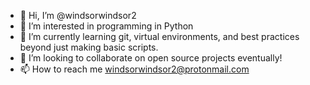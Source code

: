 - 👋 Hi, I’m @windsorwindsor2
- 👀 I’m interested in programming in Python
- 🌱 I’m currently learning git, virtual environments, and best practices beyond just making basic scripts.
- 💞️ I’m looking to collaborate on open source projects eventually!
- 📫 How to reach me windsorwindsor2@protonmail.com

<!---
windsorwindsor2/windsorwindsor2 is a ✨ special ✨ repository because its `README.md` (this file) appears on your GitHub profile.
You can click the Preview link to take a look at your changes.
--->
